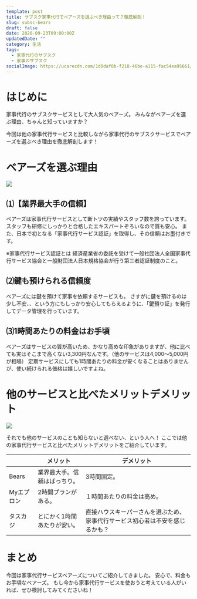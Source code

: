 ```yaml
---
template: post
title: サブスク家事代行でベアーズを選ぶべき理由って？徹底解剖！
slug: subsc-bears
draft: false
date: 2020-09-23T09:00:00Z
updatedDate: ""
category: 生活
tags:
  - 家事代行のサブスク
  - 家事のサブスク
socialImage: https://ucarecdn.com/1d0daf0b-f218-46be-a115-fac54ea95661/
---
```


# はじめに
家事代行のサブスクサービスとして大人気のベアーズ。
みんながベアーズを選ぶ理由、ちゃんと知っていますか？

今回は他の家事代行サービスと比較しながら家事代行のサブスクサービスでベアーズを選ぶべき理由を徹底解剖します！

# ベアーズを選ぶ理由

![](https://ucarecdn.com/4c323386-7492-43aa-9653-c0b6212f369c/)

## ⑴【業界最大手の信頼】
ベアーズは家事代行サービスとして断トツの実績やスタッフ数を誇っています。
スタッフも研修にしっかりと合格したエキスパートぞろいなので質も安心。
また、日本で初となる「家事代行サービス認証」を取得し、その信頼はお墨付きです。

※家事代行サービス認証とは
経済産業省の委託を受けて一般社団法人全国家事代行サービス協会と一般財団法人日本規格協会が行う第三者認証制度のこと。


## ⑵鍵も預けられる信頼度
ベアーズには鍵を預けて家事を依頼するサービスも。
さすがに鍵を預けるのは少し不安、、という方にもしっかり安心してもらえるように、「鍵預り証」を発行してデータ管理を行っています。

## ⑶1時間あたりの料金はお手頃
ベアーズはサービスの質が高いため、かなり高めな印象がありますが、他に比べても実はそこまで高くない3,300円なんです。（他のサービスは4,000～5,000円が相場）
定期サービスにしても1時間あたりの料金が安くなることはありませんが、使い続けられる価格は嬉しいですよね。

# 他のサービスと比べたメリットデメリット

![](https://ucarecdn.com/9c679f65-f15a-4bfb-80c6-f1c0d8cc8adf/)

それでも他のサービスのことも知らないと選べない、という人へ！
ここでは他の家事代行サービスと比べたメリットデメリットをご紹介しています。

|  | メリット | デメリット |
| --- | --- | --- |
| Bears | 業界最大手。信頼はばっちり。 | 3時間固定。<br> |
| Myエプロン | 2時間プランがある。 | １時間あたりの料金は高め。 |
| タスカジ | とにかく1時間あたりが安い。 | 直接ハウスキーパーさんを選ぶため、家事代行サービス初心者は不安を感じるかも？ |


# まとめ
今回は家事代行サービスベアーズについてご紹介してきました。
安心で、料金もお手頃なベアーズ。
もし今から家事代行サービスを使おうと考えている人がいれば、ぜひ検討してみてくださいね！



